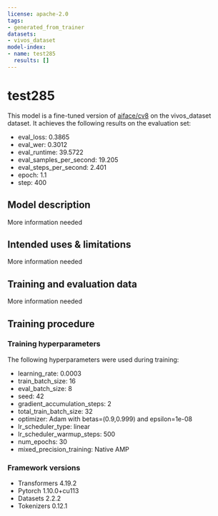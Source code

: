 ```yaml
---
license: apache-2.0
tags:
- generated_from_trainer
datasets:
- vivos_dataset
model-index:
- name: test285
  results: []
---
```


<!-- This model card has been generated automatically according to the information the Trainer had access to. You
should probably proofread and complete it, then remove this comment. -->

# test285

This model is a fine-tuned version of [aiface/cv8](https://huggingface.co/aiface/cv8) on the vivos_dataset dataset.
It achieves the following results on the evaluation set:
- eval_loss: 0.3865
- eval_wer: 0.3012
- eval_runtime: 39.5722
- eval_samples_per_second: 19.205
- eval_steps_per_second: 2.401
- epoch: 1.1
- step: 400

## Model description

More information needed

## Intended uses & limitations

More information needed

## Training and evaluation data

More information needed

## Training procedure

### Training hyperparameters

The following hyperparameters were used during training:
- learning_rate: 0.0003
- train_batch_size: 16
- eval_batch_size: 8
- seed: 42
- gradient_accumulation_steps: 2
- total_train_batch_size: 32
- optimizer: Adam with betas=(0.9,0.999) and epsilon=1e-08
- lr_scheduler_type: linear
- lr_scheduler_warmup_steps: 500
- num_epochs: 30
- mixed_precision_training: Native AMP

### Framework versions

- Transformers 4.19.2
- Pytorch 1.10.0+cu113
- Datasets 2.2.2
- Tokenizers 0.12.1
